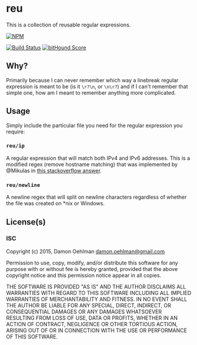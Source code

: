 # reu

This is a collection of reusable regular expressions.


[![NPM](https://nodei.co/npm/reu.png)](https://nodei.co/npm/reu/)

[![Build Status](https://api.travis-ci.org/DamonOehlman/reu.svg?branch=master)](https://travis-ci.org/DamonOehlman/reu) [![bitHound Score](https://www.bithound.io/github/DamonOehlman/reu/badges/score.svg)](https://www.bithound.io/github/DamonOehlman/reu) 

## Why?

Primarily because I can never remember which way a linebreak regular
expression is meant to be (is it `\r?\n`, or `\n\r?`) and if I can't remember
that simple one, how am I meant to remember anything more complicated.

## Usage

Simply include the particular file you need for the regular expression
you require:

### `reu/ip`

A regular expression that will match both IPv4 and IPv6 addresses.  This is a modified
regex (remove hostname matching) that was implemented by @Mikulas in
[this stackoverflow answer](http://stackoverflow.com/a/9209720/96656).

### `reu/newline`

A newline regex that will split on newline characters regardless of
whether the file was created on *nix or Windows.

## License(s)

### ISC

Copyright (c) 2015, Damon Oehlman <damon.oehlman@gmail.com>

Permission to use, copy, modify, and/or distribute this software for any
purpose with or without fee is hereby granted, provided that the above
copyright notice and this permission notice appear in all copies.

THE SOFTWARE IS PROVIDED "AS IS" AND THE AUTHOR DISCLAIMS ALL WARRANTIES WITH
REGARD TO THIS SOFTWARE INCLUDING ALL IMPLIED WARRANTIES OF MERCHANTABILITY
AND FITNESS. IN NO EVENT SHALL THE AUTHOR BE LIABLE FOR ANY SPECIAL, DIRECT,
INDIRECT, OR CONSEQUENTIAL DAMAGES OR ANY DAMAGES WHATSOEVER RESULTING FROM
LOSS OF USE, DATA OR PROFITS, WHETHER IN AN ACTION OF CONTRACT, NEGLIGENCE OR
OTHER TORTIOUS ACTION, ARISING OUT OF OR IN CONNECTION WITH THE USE OR
PERFORMANCE OF THIS SOFTWARE.
